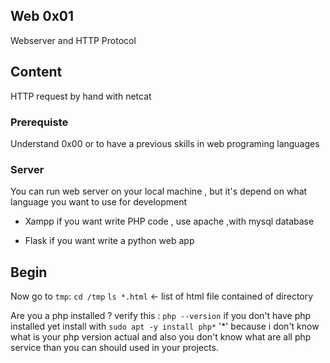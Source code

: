 ## Web 0x01
Webserver and HTTP Protocol
## Content
HTTP request by hand with netcat
### Prerequiste
Understand 0x00 or to have a previous skills in web programing languages
 
### Server
You can run web  server on your local machine , but it's depend on what language you want to use for development  

* Xampp if you want write PHP code , use apache ,with mysql database
+ Flask if you want write a python web app 

## Begin

Now go to `tmp`:
`cd /tmp`
`ls *.html`  <- list of html file contained of directory

Are you a php installed ? verify this :
`php --version` 
if you don't have php installed yet install with 
`sudo apt -y install php*` '*' because i don't know what is your php version actual and also you don't know what are all php service than you can should used in your projects.


